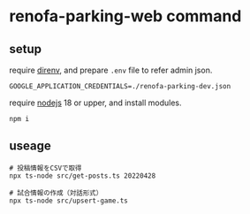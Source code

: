 # renofa-parking-web command

## setup

require [direnv](https://github.com/direnv/direnv), and prepare `.env` file to refer admin json.

```.env
GOOGLE_APPLICATION_CREDENTIALS=./renofa-parking-dev.json
```

require [nodejs](https://nodejs.org/ja/) 18 or upper, and install modules.

```shell
npm i
```

## useage

```shell
# 投稿情報をCSVで取得
npx ts-node src/get-posts.ts 20220428

# 試合情報の作成（対話形式）
npx ts-node src/upsert-game.ts
```
